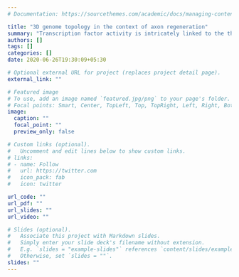 ```yaml
---
# Documentation: https://sourcethemes.com/academic/docs/managing-content/

title: "3D genome topology in the context of axon regeneration"
summary: "Transcription factor activity is intricately linked to the three-dimensional organization of the genome. Transcription factors can directly bind to promoters to activate gene expression. However, the maximal transcriptional output is achieved when TFs bind distal regulatory regions called enhancers, and 3D looping of DNA brings an enhancer into physical proximity with a promoter. In recent years, several studies have documented the importance of optimal 3D genome architecture in regulating multiple biological processes from stem cell biology, cell differentiation, organ development, etc via modulation of TF activity. We have isolated regulatory elements that maintain optimal 3D genome architecture supportive of developmental axon growth and are currently investigating the influence of 3D genome topology in the context of regeneration."
authors: []
tags: []
categories: []
date: 2020-06-26T19:30:09+05:30

# Optional external URL for project (replaces project detail page).
external_link: ""

# Featured image
# To use, add an image named `featured.jpg/png` to your page's folder.
# Focal points: Smart, Center, TopLeft, Top, TopRight, Left, Right, BottomLeft, Bottom, BottomRight.
image:
  caption: ""
  focal_point: ""
  preview_only: false

# Custom links (optional).
#   Uncomment and edit lines below to show custom links.
# links:
# - name: Follow
#   url: https://twitter.com
#   icon_pack: fab
#   icon: twitter

url_code: ""
url_pdf: ""
url_slides: ""
url_video: ""

# Slides (optional).
#   Associate this project with Markdown slides.
#   Simply enter your slide deck's filename without extension.
#   E.g. `slides = "example-slides"` references `content/slides/example-slides.md`.
#   Otherwise, set `slides = ""`.
slides: ""
---
```

